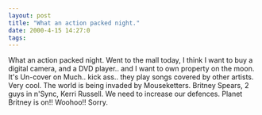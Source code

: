 ```yaml
---
layout: post
title: "What an action packed night."
date: 2000-4-15 14:27:0
tags: 
---
```


What an action packed night. Went to the mall today, I think I want to buy a digital camera, and a DVD player.. and I want to own property on the moon. It's Un-cover on Much.. kick ass.. they play songs covered by other artists. Very cool. The world is being invaded by Mouseketters. Britney Spears, 2 guys in n'Sync, Kerri Russell. We need to increase our defences. Planet Britney is on!! Woohoo!! Sorry.

